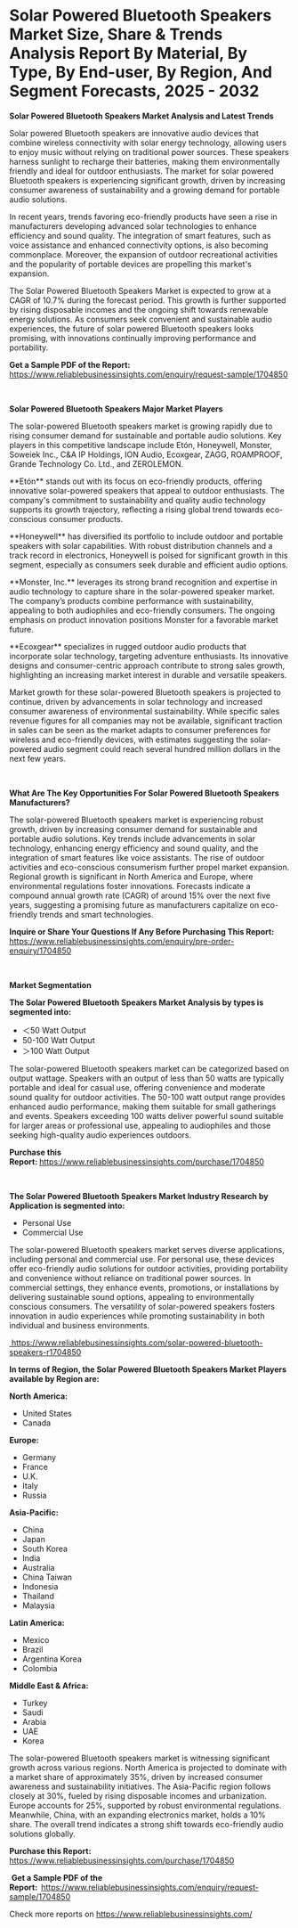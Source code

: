 <p><h1>Solar Powered Bluetooth Speakers Market Size, Share & Trends Analysis Report By Material, By Type, By End-user, By Region, And Segment Forecasts, 2025 - 2032</h1></p><p><strong>Solar Powered Bluetooth Speakers Market Analysis and Latest Trends</strong></p>
<p><p>Solar powered Bluetooth speakers are innovative audio devices that combine wireless connectivity with solar energy technology, allowing users to enjoy music without relying on traditional power sources. These speakers harness sunlight to recharge their batteries, making them environmentally friendly and ideal for outdoor enthusiasts. The market for solar powered Bluetooth speakers is experiencing significant growth, driven by increasing consumer awareness of sustainability and a growing demand for portable audio solutions.</p><p>In recent years, trends favoring eco-friendly products have seen a rise in manufacturers developing advanced solar technologies to enhance efficiency and sound quality. The integration of smart features, such as voice assistance and enhanced connectivity options, is also becoming commonplace. Moreover, the expansion of outdoor recreational activities and the popularity of portable devices are propelling this market's expansion.</p><p>The Solar Powered Bluetooth Speakers Market is expected to grow at a CAGR of 10.7% during the forecast period. This growth is further supported by rising disposable incomes and the ongoing shift towards renewable energy solutions. As consumers seek convenient and sustainable audio experiences, the future of solar powered Bluetooth speakers looks promising, with innovations continually improving performance and portability.</p></p>
<p><strong>Get a Sample PDF of the Report:&nbsp;</strong> <a href="https://www.reliablebusinessinsights.com/enquiry/request-sample/1704850?utm_campaign=950&utm_medium=2&utm_source=Github&utm_content=ia&utm_term=09012025&utm_id=solar-powered-bluetooth-speakers">https://www.reliablebusinessinsights.com/enquiry/request-sample/1704850</a></p>
<p>&nbsp;</p>
<p><strong>Solar Powered Bluetooth Speakers Major Market Players</strong></p>
<p><p>The solar-powered Bluetooth speakers market is growing rapidly due to rising consumer demand for sustainable and portable audio solutions. Key players in this competitive landscape include Etón, Honeywell, Monster, Soweiek Inc., C&A IP Holdings, ION Audio, Ecoxgear, ZAGG, ROAMPROOF, Grande Technology Co. Ltd., and ZEROLEMON.</p><p>**Etón** stands out with its focus on eco-friendly products, offering innovative solar-powered speakers that appeal to outdoor enthusiasts. The company's commitment to sustainability and quality audio technology supports its growth trajectory, reflecting a rising global trend towards eco-conscious consumer products.</p><p>**Honeywell** has diversified its portfolio to include outdoor and portable speakers with solar capabilities. With robust distribution channels and a track record in electronics, Honeywell is poised for significant growth in this segment, especially as consumers seek durable and efficient audio options.</p><p>**Monster, Inc.** leverages its strong brand recognition and expertise in audio technology to capture share in the solar-powered speaker market. The company’s products combine performance with sustainability, appealing to both audiophiles and eco-friendly consumers. The ongoing emphasis on product innovation positions Monster for a favorable market future.</p><p>**Ecoxgear** specializes in rugged outdoor audio products that incorporate solar technology, targeting adventure enthusiasts. Its innovative designs and consumer-centric approach contribute to strong sales growth, highlighting an increasing market interest in durable and versatile speakers.</p><p>Market growth for these solar-powered Bluetooth speakers is projected to continue, driven by advancements in solar technology and increased consumer awareness of environmental sustainability. While specific sales revenue figures for all companies may not be available, significant traction in sales can be seen as the market adapts to consumer preferences for wireless and eco-friendly devices, with estimates suggesting the solar-powered audio segment could reach several hundred million dollars in the next few years.</p></p>
<p>&nbsp;</p>
<p><strong>What Are The Key Opportunities For Solar Powered Bluetooth Speakers Manufacturers?</strong></p>
<p><p>The solar-powered Bluetooth speakers market is experiencing robust growth, driven by increasing consumer demand for sustainable and portable audio solutions. Key trends include advancements in solar technology, enhancing energy efficiency and sound quality, and the integration of smart features like voice assistants. The rise of outdoor activities and eco-conscious consumerism further propel market expansion. Regional growth is significant in North America and Europe, where environmental regulations foster innovations. Forecasts indicate a compound annual growth rate (CAGR) of around 15% over the next five years, suggesting a promising future as manufacturers capitalize on eco-friendly trends and smart technologies.</p></p>
<p><strong>Inquire or Share Your Questions If Any Before Purchasing This Report:</strong> <a href="https://www.reliablebusinessinsights.com/enquiry/pre-order-enquiry/1704850?utm_campaign=950&utm_medium=2&utm_source=Github&utm_content=ia&utm_term=09012025&utm_id=solar-powered-bluetooth-speakers">https://www.reliablebusinessinsights.com/enquiry/pre-order-enquiry/1704850</a></p>
<p>&nbsp;</p>
<p><strong>Market Segmentation</strong></p>
<p><strong>The Solar Powered Bluetooth Speakers Market Analysis by types is segmented into:</strong></p>
<p><ul><li>＜50 Watt Output</li><li>50-100 Watt Output</li><li>＞100 Watt Output</li></ul></p>
<p><p>The solar-powered Bluetooth speakers market can be categorized based on output wattage. Speakers with an output of less than 50 watts are typically portable and ideal for casual use, offering convenience and moderate sound quality for outdoor activities. The 50-100 watt output range provides enhanced audio performance, making them suitable for small gatherings and events. Speakers exceeding 100 watts deliver powerful sound suitable for larger areas or professional use, appealing to audiophiles and those seeking high-quality audio experiences outdoors.</p></p>
<p><strong>Purchase this Report:&nbsp;</strong><a href="https://www.reliablebusinessinsights.com/purchase/1704850?utm_campaign=950&utm_medium=2&utm_source=Github&utm_content=ia&utm_term=09012025&utm_id=solar-powered-bluetooth-speakers">https://www.reliablebusinessinsights.com/purchase/1704850</a></p>
<p>&nbsp;</p>
<p><strong>The Solar Powered Bluetooth Speakers Market Industry Research by Application is segmented into:</strong></p>
<p><ul><li>Personal Use</li><li>Commercial Use</li></ul></p>
<p><p>The solar-powered Bluetooth speakers market serves diverse applications, including personal and commercial use. For personal use, these devices offer eco-friendly audio solutions for outdoor activities, providing portability and convenience without reliance on traditional power sources. In commercial settings, they enhance events, promotions, or installations by delivering sustainable sound options, appealing to environmentally conscious consumers. The versatility of solar-powered speakers fosters innovation in audio experiences while promoting sustainability in both individual and business environments.</p></p>
<p><a href="https://www.reliablebusinessinsights.com/solar-powered-bluetooth-speakers-r1704850?utm_campaign=950&utm_medium=2&utm_source=Github&utm_content=ia&utm_term=09012025&utm_id=solar-powered-bluetooth-speakers">&nbsp;https://www.reliablebusinessinsights.com/solar-powered-bluetooth-speakers-r1704850</a></p>
<p><strong>In terms of Region, the Solar Powered Bluetooth Speakers Market Players available by Region are:</strong></p>
<p>
    <p> <strong> North America: </strong>
        <ul>
            <li>United States</li>
            <li>Canada</li>
        </ul>
        </p> 
    <p> <strong> Europe: </strong>
        <ul>
            <li>Germany</li>
            <li>France</li>
            <li>U.K.</li>
            <li>Italy</li>
            <li>Russia</li>
        </ul>
        </p> 
    <p> <strong> Asia-Pacific: </strong>
        <ul>
            <li>China</li>
            <li>Japan</li>
            <li>South Korea</li>
            <li>India</li>
            <li>Australia</li>
            <li>China Taiwan</li>
            <li>Indonesia</li>
            <li>Thailand</li>
            <li>Malaysia</li>
        </ul>
        </p> 
    <p> <strong> Latin America: </strong>
        <ul>
            <li>Mexico</li>
            <li>Brazil</li>
            <li>Argentina Korea</li>
            <li>Colombia</li>
        </ul>
        </p> 
    <p> <strong> Middle East & Africa: </strong>
        <ul>
            <li>Turkey</li>
            <li>Saudi</li>
            <li>Arabia</li>
            <li>UAE</li>
            <li>Korea</li>
        </ul>
    </p>
    </p>
<p><p>The solar-powered Bluetooth speakers market is witnessing significant growth across various regions. North America is projected to dominate with a market share of approximately 35%, driven by increased consumer awareness and sustainability initiatives. The Asia-Pacific region follows closely at 30%, fueled by rising disposable incomes and urbanization. Europe accounts for 25%, supported by robust environmental regulations. Meanwhile, China, with an expanding electronics market, holds a 10% share. The overall trend indicates a strong shift towards eco-friendly audio solutions globally.</p></p>
<p><strong>Purchase this Report: </strong><a href="https://www.reliablebusinessinsights.com/purchase/1704850?utm_campaign=950&utm_medium=2&utm_source=Github&utm_content=ia&utm_term=09012025&utm_id=solar-powered-bluetooth-speakers">https://www.reliablebusinessinsights.com/purchase/1704850</a></p>
<p>&nbsp;<strong>Get a Sample PDF of the Report:&nbsp;&nbsp;</strong><a href="https://www.reliablebusinessinsights.com/enquiry/request-sample/1704850?utm_campaign=950&utm_medium=2&utm_source=Github&utm_content=ia&utm_term=09012025&utm_id=solar-powered-bluetooth-speakers">https://www.reliablebusinessinsights.com/enquiry/request-sample/1704850</a></p>
<p><strong></strong></p>
<p>Check more reports on <a href="https://www.reliablebusinessinsights.com/?utm_campaign=950&utm_medium=2&utm_source=Github&utm_content=ia&utm_term=09012025&utm_id=solar-powered-bluetooth-speakers">https://www.reliablebusinessinsights.com/</a></p>